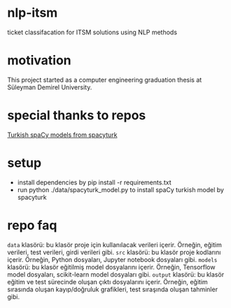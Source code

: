 # nlp-itsm
ticket classifacation for ITSM solutions using NLP methods

# motivation
This project started as a computer engineering graduation thesis at Süleyman Demirel University.

# special thanks to repos
[Turkish spaCy models from spacyturk](https://github.com/spacyturk/spacyturk)

# setup
- install dependencies by pip install -r requirements.txt
- run python ./data/spacyturk_model.py to install spaCy turkish model by spacyturk


# repo faq
``data`` klasörü: bu klasör proje için kullanılacak verileri içerir. Örneğin, eğitim verileri, test verileri, girdi verileri gibi.
``src`` klasörü: bu klasör proje kodlarını içerir. Örneğin, Python dosyaları, Jupyter notebook dosyaları gibi.
``models`` klasörü: bu klasör eğitilmiş model dosyalarını içerir. Örneğin, Tensorflow model dosyaları, scikit-learn model dosyaları gibi.
``output`` klasörü: bu klasör eğitim ve test sürecinde oluşan çıktı dosyalarını içerir. Örneğin, eğitim sırasında oluşan kayıp/doğruluk grafikleri, test sıraşında oluşan tahminler gibi.
